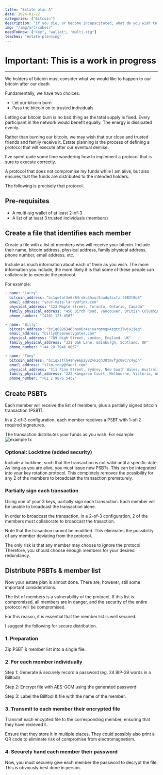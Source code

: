 ```yaml
---
title: "Estate plan A"
date: 2024-01-22
categories: ["Bitcoin"]
description: "If you die, or become incapacitated, what do you wish to happen with your Bitcoin?"
img: "/img/art/cubes/"
needToKnow: ["key", "wallet", "multi-sig"]
teaches: "estate-planning"
---
```

# Important: This is a work in progress
---

We holders of bitcoin must consider what we would like to happen to our bitcoin after our death.

Fundamentally, we have two choices:
- Let our bitcoin burn
- Pass the bitcoin on to trusted individuals

Letting our bitcoin burn is no bad thing as the total supply is fixed. Every participant in the network would benefit equally. The energy is dissipated evenly.

Rather than burning our bitcoin, we may wish that our close and trusted friends and family receive it. Estate planning is the process of defining a protocol that will execute after our eventual demise.

I've spent quite some time wondering how to implement a protocol that is sure to execute correctly.

A protocol that does not compromise my funds while I am alive, but also ensures that the funds are distributed to the intended holders.

The following is precisely that protocol.

## Pre-requisites
- A multi-sig wallet of at least 2-of-3
- A list of at least 3 trusted individuals (members)

## Create a file that identifies each member
Create a file with a list of members who will receive your bitcoin.
Include their name, bitcoin address, physical address, family physical address, phone number, email address, etc.

Include as much information about each of them as you wish. The more information you include, the more likely it is that some of these people can collaborate to execute the protocol.

For example:
```yaml
- name: "Larry"
  bitcoin_address: "bc1qw2af3e6r84rxku3hxqr5audq3sxfzrt683t0q6"
  email_address: "your-mate-larry@fink.com"
  physical_address: "123 Maple Street, Toronto, Ontario, Canada"
  family_physical_address: "456 Birch Road, Vancouver, British Columbia, Canada"
  phone_number: "(416) 123-4567"

- name: "Billy"
  bitcoin_address: "bc1q89263463ns06r4sjuarqmngx4zqtc3lwjs2jeq"
  email_address: "billy@heavenlygates.com"
  physical_address: "789 High Street, London, England, UK"
  family_physical_address: "321 Oak Lane, Edinburgh, Scotland, UK"
  phone_number: "+44 20 7946 0857"

- name: "Tony"
  bitcoin_address: "bc1qxstlh4shye6p2y82vk2qh30tmvfgc0wc7c4yph"
  email_address: "slim-tony@fauci.com"
  physical_address: "111 Pine Street, Sydney, New South Wales, Australia"
  family_physical_address: "222 Kangaroo Court, Melbourne, Victoria, Australia"
  phone_number: "+61 2 9876 5432"
```

## Create PSBTs
Each member will receive the list of members, plus a partially signed bitcoin transaction (PSBT).

In a 2-of-3 configuration, each member receives a PSBT with 1-of-2 required signatures.

The transaction distributes your funds as you wish. For example:
![example tx](/img/tech/psbt/original.png)

### Optional: Locktime (added security)
Include a locktime, such that the transaction is not valid until a specific date. As long as you are alive, you must issue new PSBTs. This can be integrated into your key rotation protocol. This completely removes the possibility for any 2 of the members to broadcast the transaction prematurely.

### Partially sign each transaction
Using one of your 3 keys, partially sign each transaction. Each member will be unable to broadcast the transaction alone.

In order to broadcast the transaction, in a 2-of-3 configuration, 2 of the members must collaborate to broadcast the trasaction.

Note that the trasaction cannot be modified. This eliminates the possibility of any member deviating from the protocol.

The only risk is that any member may choose to ignore the protocol. Therefore, you should choose enough members for your desired redundancy.

## Distribute PSBTs & member list
Now your estate plan is almost done. There are, however, still some important considerations.

The list of members is a vulnerability of the protocol. If this list is compromised, all members are in danger, and the security of the entire protocol will be compromised.

For this reason, it is essential that the member list is well secured.

I suggest the following for secure distribution.

### 1. Preparation
Zip PSBT & member list into a single file.

### 2. For each member individually
Step 1: Generate & securely record a password (eg. 24 BIP-39 words in a Billfodl)

Step 2: Encrypt file with AES-GCM using the generated password

Step 3: Label the Billfodl & file with the name of the member.

### 3. Transmit to each member their encrypted file
Transmit each encypted file to the corresponding member, ensuring that they have recieved it.

Ensure that they store it in multiple places. They could possibly also print a QR code to eliminate risk of compromise from electromagnetism.

### 4. Securely hand each member their password
Now, you must securely give each member the password to decrypt the file. This is obviously best done in person.
